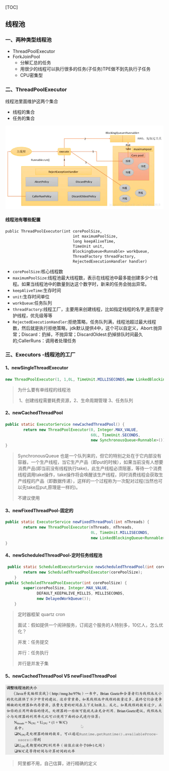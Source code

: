 [TOC]

## 线程池

###  一、两种类型线程池

+ ThreadPoolExecutor
+ ForkJoinPool
  + 分解汇总的任务
  + 用很少的线程可以执行很多的任务(子任务)TPE做不到先执行子任务
  + CPU密集型

### 二、ThreadPoolExecutor

线程池里面维护这两个集合

+ 线程的集合
+ 任务的集合

![线程池工作原理](../image/线程池工作原理.webp)

#### 线程池有哪些配置

```
public ThreadPoolExecutor(int corePoolSize,
                              int maximumPoolSize,
                              long keepAliveTime,
                              TimeUnit unit,
                              BlockingQueue<Runnable> workQueue,
                              ThreadFactory threadFactory,
                              RejectedExecutionHandler handler)
```

+ `corePoolSize`:核心线程数	
+ `maximumPoolSize`:线程池最大线程数，表示在线程池中最多能创建多少个线程。如果当线程池中的数量到达这个数字时，新来的任务会抛出异常。
+ `keepAliveTime`:生存时间
+ `unit`:生存时间单位
+ `workQueue`:任务队列
+ `threadFactory`:线程工厂，主要用来创建线程，比如指定线程的名字,是否是守护线程，优先级等等
+ `RejectedExecutionHandler`:拒绝策略，任务队列满，线程池超过最大线程数，然后就是执行拒绝策略，jdk默认提供4中，这个可以自定义，Abort:抛异常；Discard：扔掉，不抛异常；DiscardOldest:扔掉排队时间最久的;CallerRuns：调用者处理任务

### 三、Executors -线程池的工厂
#### 1、newSingleThreadExecutor

```java
new ThreadPoolExecutor(1, 1,0L, TimeUnit.MILLISECONDS,new LinkedBlockingQueue<Runnable>()))
```

> 为什么要有单线程的线程池
>
> ​	1、创建线程需要耗费资源，2、生命周期管理 3、任务队列

#### 2、newCachedThreadPool

```java
public static ExecutorService newCachedThreadPool() {
        return new ThreadPoolExecutor(0, Integer.MAX_VALUE,
                                      60L, TimeUnit.SECONDS,
                                      new SynchronousQueue<Runnable>());
}
```

> SynchronousQueue 也是一个队列来的，但它的特别之处在于它内部没有容器，一个生产线程，当它生产产品（即put的时候），如果当前没有人想要消费产品(即当前没有线程执行take)，此生产线程必须阻塞，等待一个消费线程调用take操作，take操作将会唤醒该生产线程，同时消费线程会获取生产线程的产品（即数据传递），这样的一个过程称为一次配对过程(当然也可以先take后put,原理是一样的)。
>
> 不建议使用

#### 3、newFixedThreadPool-固定的

``` java
public static ExecutorService newFixedThreadPool(int nThreads) {
        return new ThreadPoolExecutor(nThreads, nThreads,
                                      0L, TimeUnit.MILLISECONDS,
                                      new LinkedBlockingQueue<Runnable>());
}
```

#### 

#### 4、newScheduledThreadPool-定时任务线程池

```java
 public static ScheduledExecutorService newScheduledThreadPool(int corePoolSize) {
        return new ScheduledThreadPoolExecutor(corePoolSize);
    }
public ScheduledThreadPoolExecutor(int corePoolSize) {
        super(corePoolSize, Integer.MAX_VALUE,
              DEFAULT_KEEPALIVE_MILLIS, MILLISECONDS,
              new DelayedWorkQueue());
    }
```

> 定时器框架 	quartz cron 
>
> 面试：假如提供一个闹钟服务，订阅这个服务的人特别多，10亿人，怎么优化？
>
> 并发：任务提交
>
> 并行：任务执行
>
> 并行是并发子集



#### 5、newCachedThreadPool VS newFixedThreadPool

![调整线程池大小](../image/调整线程池大小.png)

> 阿里都不用，自己估算，进行精确的定义